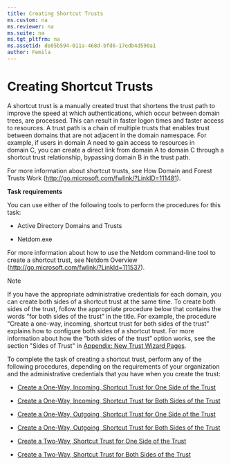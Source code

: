 ```yaml
---
title: Creating Shortcut Trusts
ms.custom: na
ms.reviewer: na
ms.suite: na
ms.tgt_pltfrm: na
ms.assetid: de05b594-011a-468d-bfd6-17edb4d590a1
author: Femila
---
```

# Creating Shortcut Trusts
  A shortcut trust is a manually created trust that shortens the trust path to improve the speed at which authentications, which occur between domain trees, are processed. This can result in faster logon times and faster access to resources. A trust path is a chain of multiple trusts that enables trust between domains that are not adjacent in the domain namespace. For example, if users in domain A need to gain access to resources in domain C, you can create a direct link from domain A to domain C through a shortcut trust relationship, bypassing domain B in the trust path.  
  
 For more information about shortcut trusts, see How Domain and Forest Trusts Work \([http:\/\/go.microsoft.com\/fwlink\/?LinkID\=111481](http://go.microsoft.com/fwlink/?LinkID=111481)\).  
  
 **Task requirements**  
  
 You can use either of the following tools to perform the procedures for this task:  
  
-   Active Directory Domains and Trusts  
  
-   Netdom.exe  
  
 For more information about how to use the Netdom command\-line tool to create a shortcut trust, see Netdom Overview \([http:\/\/go.microsoft.com\/fwlink\/?LinkId\=111537](http://go.microsoft.com/fwlink/?LinkId=111537)\).  
  
> [!NOTE]  
>  If you have the appropriate administrative credentials for each domain, you can create both sides of a shortcut trust at the same time. To create both sides of the trust, follow the appropriate procedure below that contains the words “for both sides of the trust” in the title. For example, the procedure “Create a one\-way, incoming, shortcut trust for both sides of the trust” explains how to configure both sides of a shortcut trust. For more information about how the “both sides of the trust” option works, see the section "Sides of Trust" in [Appendix: New Trust Wizard Pages](../Topic/Appendix--New-Trust-Wizard-Pages.md).  
  
 To complete the task of creating a shortcut trust, perform any of the following procedures, depending on the requirements of your organization and the administrative credentials that you have when you create the trust:  
  
-   [Create a One-Way, Incoming, Shortcut Trust for One Side of the Trust](../Topic/Create-a-One-Way,-Incoming,-Shortcut-Trust-for-One-Side-of-the-Trust.md)  
  
-   [Create a One-Way, Incoming, Shortcut Trust for Both Sides of the Trust](../Topic/Create-a-One-Way,-Incoming,-Shortcut-Trust-for-Both-Sides-of-the-Trust.md)  
  
-   [Create a One-Way, Outgoing, Shortcut Trust for One Side of the Trust](../Topic/Create-a-One-Way,-Outgoing,-Shortcut-Trust-for-One-Side-of-the-Trust.md)  
  
-   [Create a One-Way, Outgoing, Shortcut Trust for Both Sides of the Trust](../Topic/Create-a-One-Way,-Outgoing,-Shortcut-Trust-for-Both-Sides-of-the-Trust.md)  
  
-   [Create a Two-Way, Shortcut Trust for One Side of the Trust](../Topic/Create-a-Two-Way,-Shortcut-Trust-for-One-Side-of-the-Trust.md)  
  
-   [Create a Two-Way, Shortcut Trust for Both Sides of the Trust](../Topic/Create-a-Two-Way,-Shortcut-Trust-for-Both-Sides-of-the-Trust.md)  
  
  